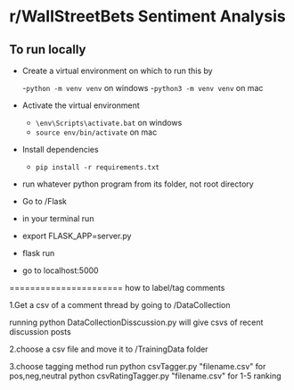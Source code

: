 # r/WallStreetBets Sentiment Analysis

## To run locally

* Create a virtual environment on which to run this by

  -`python -m venv venv` on windows
  -`python3 -m venv venv` on mac
* Activate the virtual environment
  - `\env\Scripts\activate.bat` on windows
  - `source env/bin/activate` on mac

* Install dependencies
  - `pip install -r requirements.txt`

* run whatever python program from its folder, not root directory

* Go to /Flask

* in your terminal run
* export FLASK_APP=server.py
* flask run
* go to localhost:5000



======================
how to label/tag comments

1.Get a csv of a comment thread by going to
/DataCollection

running 
python DataCollectionDisscussion.py
will give csvs of recent discussion posts

2.choose a csv file and move it to 
/TrainingData folder

3.choose tagging method
run 
python csvTagger.py "filename.csv"          for pos,neg,neutral
python csvRatingTagger.py "filename.csv"    for 1-5 ranking
